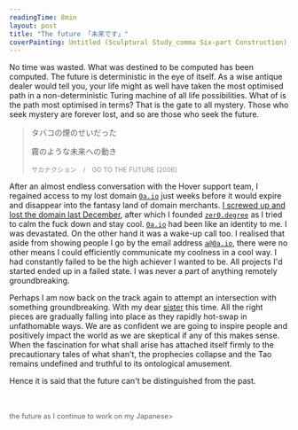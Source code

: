 ```yaml
---
readingTime: 8min
layout: post
title: "The future 「未来です」"
coverPainting: Untitled (Sculptural Study_comma Six-part Construction), 1977, Fred Sandback
---
```


No time was wasted. What was destined to be computed has been computed. The future is deterministic in the eye of itself. As a wise antique dealer would tell you, your life might as well have taken the most optimised path in a non-deterministic Turing machine of all life possibilities. What of is the path most optimised in terms? That is the gate to all mystery. Those who seek mystery are forever lost, and so are those who seek the future.

> タバコの煙のせいだった　
>
> 霧のような未来への動き
>
><small style="opacity:0.7"> サカナクション　/　GO TO THE FUTURE (2006)</small>

After an almost endless conversation with the Hover support team, I regained access to my lost domain <code>[0a.io](http://0a.io)</code> just weeks before it would expire and disappear into the fantasy land of domain merchants. [I screwed up and lost the domain last December](https://0a.io/chapter2/losing-my-Hover-registered-email-and-domain.html), after which I founded [<code>zer0.degree</code>](https://web.archive.org/web/20180916073019/https://zer0.degree/) as I tried to calm the fuck down and stay cool. <code>[0a.io](http://0a.io)</code> had been like an identity to me. I was devastated. On the other hand it was a wake-up call too. I realised that aside from showing people I go by the email address <code>[a@0a.io](http://0a.io)</code>, there were no other means I could efficiently communicate my coolness in a cool way. I had constantly failed to be the high achiever I wanted to be. All projects I'd started ended up in a failed state. I was never a part of anything remotely groundbreaking.

Perhaps I am now back on the track again to attempt an intersection with something groundbreaking. With my dear [sister](https://www.youtube.com/watch?v=fZ1Jxef2hiE) this time. All the right pieces are gradually falling into place as they rapidly hot-swap in unfathomable ways. We are as confident we are going to inspire people and positively impact the world as we are skeptical if any of this makes sense. When the fascination for what shall arise has attached itself firmly to the precautionary tales of what shan't, the prophecies collapse and the Tao remains undefined and truthful to its ontological amusement.

Hence it is said that the future can't be distinguished from the past.

<br>
<br>
<span style="opacity:0.7;font-size:0.9em"><awaiting Japanese Translation from <a href="/chapter2/the-future.html">the future</a> as I continue to work on my Japanese></span>
